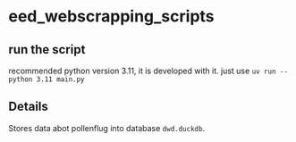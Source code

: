 # eed_webscrapping_scripts

## run the script
recommended python version 3.11, it is developed with it.
just use `uv run --python 3.11 main.py`

## Details
Stores data abot pollenflug into database ``dwd.duckdb``.
